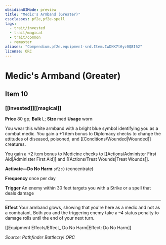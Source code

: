 ```yaml
---
obsidianUIMode: preview
title: "Medic's Armband (Greater)"
cssclasses: pf2e,pf2e-spell
tags:
  - trait/invested
  - trait/magical
  - trait/common
  - remaster
aliases: "Compendium.pf2e.equipment-srd.Item.IwDKK7t6yz0Q8I62"
license: ORC
---
```

# Medic's Armband (Greater)
## Item 10
### [[invested]][[magical]]


**Price** 80 gp; 
**Bulk** L; **Size** med
**Usage** worn

You wear this white armband with a bright blue symbol identifying you as a combat medic. You gain a +1 item bonus to Diplomacy checks to change the attitudes of diseased, poisoned, and [[Conditions/Wounded|Wounded]] creatures.

You gain a +2 item bonus to Medicine checks to [[Actions/Administer First Aid|Administer First Aid]] and [[Actions/Treat Wounds|Treat Wounds]].

**Activate—Do No Harm** `pf2:0` (concentrate)

**Frequency** once per day

**Trigger** An enemy within 30 feet targets you with a Strike or a spell that deals damage

* * *

**Effect** Your armband glows, showing that you're here as a medic and not as a combatant. Both you and the triggering enemy take a –4 status penalty to damage rolls until the end of your next turn.

[[Equipment Effects/Effect_ Do No Harm|Effect: Do No Harm]]

*Source: Pathfinder Battlecry!*
*ORC*